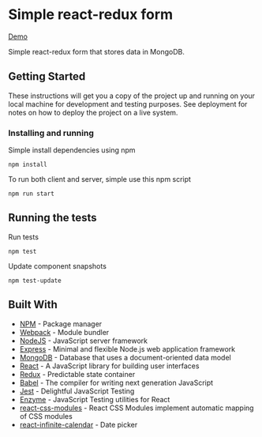 
# Simple react-redux form

[Demo](https://react-redux-simple-form.herokuapp.com/)

Simple react-redux form that stores data in MongoDB.

## Getting Started

These instructions will get you a copy of the project up and running on your local machine for development and testing purposes. See deployment for notes on how to deploy the project on a live system.


### Installing and running

Simple install dependencies using npm
```
npm install
```

To run both client and server, simple use this npm script
```
npm run start
```

## Running the tests

Run tests
```
npm test
```
Update component snapshots
```
npm test-update
```


## Built With

* [NPM](https://www.npmjs.com/) - Package manager
* [Webpack](https://webpack.js.org/) - Module bundler
* [NodeJS](https://nodejs.org/en/) - JavaScript server framework
* [Express](https://expressjs.com/) - Minimal and flexible Node.js web application framework
* [MongoDB](https://www.mongodb.com/) - Database that uses a document-oriented data model
* [React](https://reactjs.org/) - A JavaScript library for building user interfaces
* [Redux](https://redux.js.org/) - Predictable state container
* [Babel](https://babeljs.io/) - The compiler for writing next generation JavaScript
* [Jest](https://facebook.github.io/jest/) - Delightful JavaScript Testing
* [Enzyme](https://github.com/airbnb/enzyme) - JavaScript Testing utilities for React
* [react-css-modules](https://github.com/gajus/react-css-modules) - React CSS Modules implement automatic mapping of CSS modules
* [react-infinite-calendar](https://github.com/clauderic/react-infinite-calendar) - Date picker